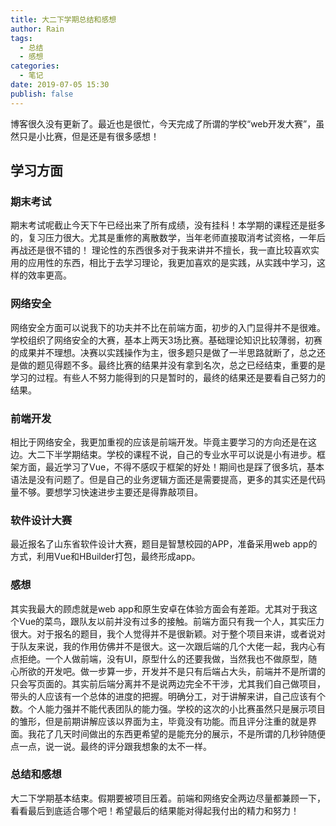 ```yaml
---
title: 大二下学期总结和感想
author: Rain
tags:
  - 总结
  - 感想
categories:
  - 笔记
date: 2019-07-05 15:30
publish: false
---
```


<Boxx/>

博客很久没有更新了。最近也是很忙，今天完成了所谓的学校“web开发大赛”，虽然只是小比赛，但是还是有很多感想！

## 学习方面
### 期末考试
  期末考试呢截止今天下午已经出来了所有成绩，没有挂科！本学期的课程还是挺多的，复习压力很大。尤其是重修的离散数学，当年老师直接取消考试资格，一年后再战还是很不错的！
   理论性的东西很多对于我来讲并不擅长，我一直比较喜欢实用的应用性的东西，相比于去学习理论，我更加喜欢的是实践，从实践中学习，这样的效率更高。
### 网络安全
  网络安全方面可以说我下的功夫并不比在前端方面，初步的入门显得并不是很难。学校组织了网络安全的大赛，基本上两天3场比赛。基础理论知识比较薄弱，初赛的成果并不理想。决赛以实践操作为主，很多题只是做了一半思路就断了，总之还是做的题见得题不多。最终比赛的结果并没有拿到名次，总之已经结束，重要的是学习的过程。有些人不努力能得到的只是暂时的，最终的结果还是要看自己努力的结果。
### 前端开发
  相比于网络安全，我更加重视的应该是前端开发。毕竟主要学习的方向还是在这边。大二下半学期结束。学校的课程不说，自己的专业水平可以说是小有进步。框架方面，最近学习了Vue，不得不感叹于框架的好处！期间也是踩了很多坑，基本语法是没有问题了。但是自己的业务逻辑方面还是需要提高，更多的其实还是代码量不够。要想学习快速进步主要还是得靠敲项目。
### 软件设计大赛
  最近报名了山东省软件设计大赛，题目是智慧校园的APP，准备采用web app的方式，利用Vue和HBuilder打包，最终形成app。
### 感想
其实我最大的顾虑就是web app和原生安卓在体验方面会有差距。尤其对于我这个Vue的菜鸟，跟队友以前并没有过多的接触。前端方面只有我一个人，其实压力很大。对于报名的题目，我个人觉得并不是很新颖。对于整个项目来讲，或者说对于队友来说，我的作用仿佛并不是很大。这一次跟后端的几个大佬一起，我内心有点拒绝。一个人做前端，没有UI，原型什么的还要我做，当然我也不做原型，随心所欲的开发吧。做一步算一步，开发并不是只有后端占大头，前端并不是所谓的只会写页面的。其实前后端分离并不是说两边完全不干涉，尤其我们自己做项目，带头的人应该有一个总体的进度的把握。明确分工，对于讲解来讲，自己应该有个数。个人能力强并不能代表团队的能力强。学校的这次的小比赛虽然只是展示项目的雏形，但是前期讲解应该以界面为主，毕竟没有功能。而且评分注重的就是界面。我花了几天时间做出的东西更希望的是能充分的展示，不是所谓的几秒钟随便点一点，说一说。最终的评分跟我想象的太不一样。
### 总结和感想
大二下学期基本结束。假期要被项目压着。前端和网络安全两边尽量都兼顾一下，看看最后到底适合哪个吧！希望最后的结果能对得起我付出的精力和努力！

<Vssue :title="$title" />